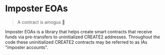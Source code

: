 # Imposter EOAs

> A contract is amogus 👀

Imposter EOAs is a library that helps create smart contracts that receive funds
via pre-transfers to uninitialized CREATE2 addresses. Throughout the code these
uninitialized CREATE2 contracts may be referred to as IAs "imposter accounts".
